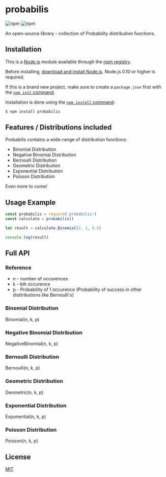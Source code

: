# probabilis 

![npm](https://img.shields.io/npm/v/probabilis?color=green&label=probabilis)
![npm](https://img.shields.io/npm/dy/probabilis)

An open-source library - collection of Probability distribution functions.

## Installation 

This is a [Node.js](https://nodejs.org/en/) module available through the
[npm registry](https://www.npmjs.com/).

Before installing, [download and install Node.js](https://nodejs.org/en/download/).
Node.js 0.10 or higher is required.

If this is a brand new project, make sure to create a `package.json` first with
the [`npm init` command](https://docs.npmjs.com/creating-a-package-json-file).

Installation is done using the
[`npm install` command](https://docs.npmjs.com/getting-started/installing-npm-packages-locally):

```bash
$ npm install probabilis
```


## Features / Distributions included

Probabilis contains a wide-range of distribution functions:

  * Binomial Distribution
  * Negative Binomial Distribution
  * Bernoulli Distribution
  * Geometric Distribution
  * Exponential Distribution
  * Poisson Distribution
  
Even more to come!

## Usage Example

```js
const probabilis = require('probabilis')
const calculate = probabilis()

let result = calculate.Binomial(2, 1, 0.5)

console.log(result)

```

## Full API

### Reference

* n - number of occurences
* k - kth occurence
* p - Probability of 1 occurence (Probability of success in other disttributions like Bernoulli's)


### Binomial Distribution

Binomial(n, k, p)

### Negative Binomial Distribution

NegativeBinomial(n, k, p)

### Bernoulli Distribution

Bernoulli(n, k, p)

### Geometric Distribution

Geometric(n, k, p)

### Exponential Distribution

Exponential(n, k, p)

### Poisson Distribution

Poisson(n, k, p)


## License

[MIT](LICENSE)




